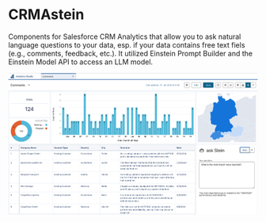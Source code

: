 # CRMAstein

Components for Salesforce CRM Analytics that allow you to ask natural
language questions to your data, esp. if your data contains free text
fiels (e.g., comments, feedback, etc.).  It utilized Einstein Prompt
Builder and the Einstein Model API to access an LLM model.

!['Screenshot'](./docs/screenshot.png?raw=true "Screenshot")